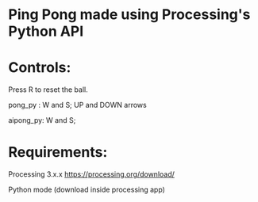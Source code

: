 # Ping Pong made using Processing's Python API

# Controls:
Press R to reset the ball.

pong_py : W and S; UP and DOWN arrows

aipong_py: W and S;

# Requirements:

Processing 3.x.x https://processing.org/download/ 

Python mode (download inside processing app)
